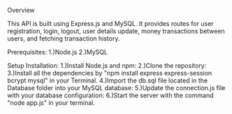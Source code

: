 Overview

This API is built using Express.js and MySQL. It provides routes for user registration, login, logout, user details update, money transactions between users, and fetching transaction history.

Prerequisites:
1.)Node.js 
2.)MySQL

Setup
Installation:
1.)Install Node.js and npm:
2.)Clone the repository:
3.)Install all the dependencies by "npm install express express-session bcrypt mysql" in your Terminal.
4.)Import the db.sql file located in the Database folder into your MySQL database:
5.)Update the connection.js file with your database configuration:
6.)Start the server with the command "node app.js" in your terminal. 
